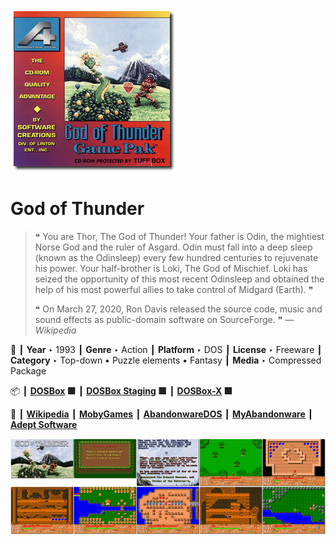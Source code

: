 ![](Thumbnail.png "application-thumbnail")

# God of Thunder

> ❝ You are Thor, The God of Thunder! Your father is Odin, the mightiest Norse God and the ruler of Asgard. Odin must fall into a deep sleep (known as the Odinsleep) every few hundred centuries to rejuvenate his power. Your half-brother is Loki, The God of Mischief. Loki has seized the opportunity of this most recent Odinsleep and obtained the help of his most powerful allies to take control of Midgard (Earth). ❞
>
> ❝ On March 27, 2020, Ron Davis released the source code, music and sound effects as public-domain software on SourceForge. ❞ — *Wikipedia*
>

📌 ┃ **Year** ‣ 1993 ┃ **Genre** ‣ Action ┃ **Platform** ‣ DOS ┃ **License** ‣ Freeware ┃ **Category** ‣ Top-down • Puzzle elements • Fantasy ┃ **Media** ‣ Compressed Package 

📦 ┃ **[DOSBox](https://www.dosbox.com/) 🟩** ┃ **[DOSBox Staging](https://dosbox-staging.github.io/) 🟩** ┃ **[DOSBox-X](https://dosbox-x.com/) 🟩** 

📎 ┃ **[Wikipedia](https://en.wikipedia.org/wiki/God_of_Thunder_(video_game))** ┃ **[MobyGames](https://www.mobygames.com/game/1019/god-of-thunder/)** ┃ **[AbandonwareDOS](https://www.abandonwaredos.com/abandonware-game.php?abandonware=God+of+Thunder&gid=1277)** ┃ **[MyAbandonware](https://www.myabandonware.com/game/god-of-thunder-1um)** ┃ **[Adept Software](https://www.adeptsoftware.com/got/)** 

![](Montage.png "God of Thunder")

